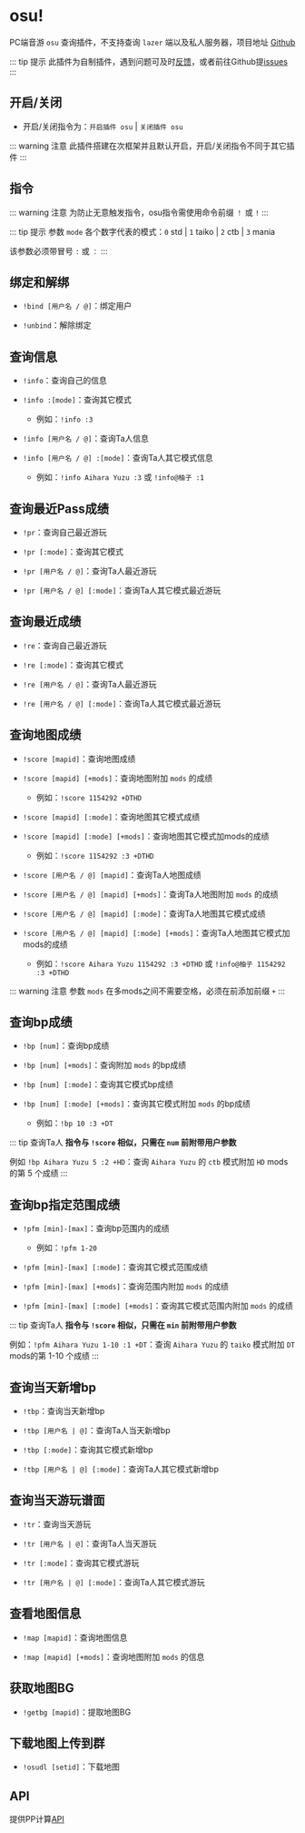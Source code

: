 # osu!

PC端音游 `osu` 查询插件，不支持查询 `lazer` 端以及私人服务器，项目地址 [Github](https://github.com/Yuri-YuzuChaN/osuv2)

::: tip 提示
此插件为自制插件，遇到问题可及时[反馈](/start/sakura#bot出问题了怎么办)，或者前往Github提[issues](https://github.com/Yuri-YuzuChaN/osuv2/issues)
:::

## 开启/关闭

- 开启/关闭指令为：`开启插件 osu` | `关闭插件 osu`

::: warning 注意
此插件搭建在次框架并且默认开启，开启/关闭指令不同于其它插件
:::


## 指令

::: warning 注意
为防止无意触发指令，osu指令需使用命令前缀 `！` 或 `!`
:::

::: tip 提示
参数 `mode` 各个数字代表的模式：`0` std | `1` taiko | `2` ctb | `3` mania

该参数必须带冒号 `:` 或 `：`
:::

## 绑定和解绑

- `!bind [用户名 / @]`：绑定用户

- `!unbind`：解除绑定

## 查询信息

- `!info`：查询自己的信息

- `!info :[mode]`：查询其它模式

    - 例如：`!info :3`

- `!info [用户名 / @]`：查询Ta人信息

- `!info [用户名 / @] :[mode]`：查询Ta人其它模式信息

    - 例如：`!info Aihara Yuzu :3` 或 `!info@柚子 :1`

## 查询最近Pass成绩

- `!pr`：查询自己最近游玩

- `!pr [:mode]`：查询其它模式

- `!pr [用户名 / @]`：查询Ta人最近游玩

- `!pr [用户名 / @] [:mode]`：查询Ta人其它模式最近游玩

## 查询最近成绩

- `!re`：查询自己最近游玩

- `!re [:mode]`：查询其它模式

- `!re [用户名 / @]`：查询Ta人最近游玩

- `!re [用户名 / @] [:mode]`：查询Ta人其它模式最近游玩

## 查询地图成绩

- `!score [mapid]`：查询地图成绩

- `!score [mapid] [+mods]`：查询地图附加 `mods` 的成绩

    - 例如：`!score 1154292 +DTHD`

- `!score [mapid] [:mode]`：查询地图其它模式成绩

- `!score [mapid] [:mode] [+mods]`：查询地图其它模式加mods的成绩

    - 例如：`!score 1154292 :3 +DTHD`

- `!score [用户名 / @] [mapid]`：查询Ta人地图成绩

- `!score [用户名 / @] [mapid] [+mods]`：查询Ta人地图附加 `mods` 的成绩

- `!score [用户名 / @] [mapid] [:mode]`：查询Ta人地图其它模式成绩

- `!score [用户名 / @] [mapid] [:mode] [+mods]`：查询Ta人地图其它模式加mods的成绩

    - 例如：`!score Aihara Yuzu 1154292 :3 +DTHD`  或 `!info@柚子 1154292 :3 +DTHD`

::: warning 注意
参数 `mods` 在多mods之间不需要空格，必须在前添加前缀 `+`
:::

## 查询bp成绩

- `!bp [num]`：查询bp成绩

- `!bp [num] [+mods]`：查询附加 `mods` 的bp成绩

- `!bp [num] [:mode]`：查询其它模式bp成绩

- `!bp [num] [:mode] [+mods]`：查询其它模式附加 `mods` 的bp成绩

    - 例如：`!bp 10 :3 +DT`

::: tip 查询Ta人
**指令与 `!score` 相似，只需在 `num` 前附带用户参数**

例如 `!bp Aihara Yuzu 5 :2 +HD`：查询 `Aihara Yuzu` 的 `ctb` 模式附加 `HD` mods的第 5 个成绩
:::

## 查询bp指定范围成绩

- `!pfm [min]-[max]`：查询bp范围内的成绩

    - 例如：`!pfm 1-20`

- `!pfm [min]-[max] [:mode]`：查询其它模式范围成绩

- `!pfm [min]-[max] [+mods]`：查询范围内附加 `mods` 的成绩

- `!pfm [min]-[max] [:mode] [+mods]`：查询其它模式范围内附加 `mods` 的成绩

::: tip 查询Ta人
**指令与 `!score` 相似，只需在 `min` 前附带用户参数**

例如：`!pfm Aihara Yuzu 1-10 :1 +DT`：查询 `Aihara Yuzu` 的 `taiko` 模式附加 `DT` mods的第 1-10 个成绩
:::

## 查询当天新增bp

- `!tbp`：查询当天新增bp

- `!tbp [用户名 | @]`：查询Ta人当天新增bp

- `!tbp [:mode]`：查询其它模式新增bp

- `!tbp [用户名 | @] [:mode]`：查询Ta人其它模式新增bp

## 查询当天游玩谱面

- `!tr`：查询当天游玩

- `!tr [用户名 | @]`：查询Ta人当天游玩

- `!tr [:mode]`：查询其它模式游玩

- `!tr [用户名 | @] [:mode]`：查询Ta人其它模式游玩

## 查看地图信息

- `!map [mapid]`：查询地图信息

- `!map [mapid] [+mods]`：查询地图附加 `mods` 的信息

## 获取地图BG

- `!getbg [mapid]`：提取地图BG

## 下载地图上传到群

- `!osudl [setid]`：下载地图

## API

提供PP计算[API](/api/osu!.md)
